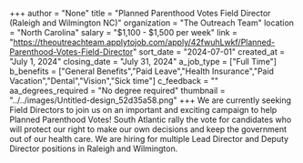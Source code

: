 +++
author = "None"
title = "Planned Parenthood Votes Field Director (Raleigh and Wilmington NC)"
organization = "The Outreach Team"
location = "North Carolina"
salary = "$1,100 - $1,500 per week"
link = "https://theoutreachteam.applytojob.com/apply/42fwuhLwkf/Planned-Parenthood-Votes-Field-Director"
sort_date = "2024-07-01"
created_at = "July 1, 2024"
closing_date = "July 31, 2024"
a_job_type = ["Full Time"]
b_benefits = ["General Benefits","Paid Leave","Health Insurance","Paid Vacation","Dental","Vision","Sick time"]
c_feedback = ""
aa_degrees_required = "No degree required"
thumbnail = "../../images/Untitled-design_52d35a58.png"
+++
We are currently seeking Field Directors to join us on an important and exciting campaign to help Planned Parenthood Votes! South Atlantic rally the vote for candidates who will protect our right to make our own decisions and keep the government out of our health care. We are hiring for multiple Lead Director and Deputy Director positions in Raleigh and Wilmington.